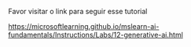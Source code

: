 Favor visitar o link 
para seguir esse tutorial


https://microsoftlearning.github.io/mslearn-ai-fundamentals/Instructions/Labs/12-generative-ai.html
